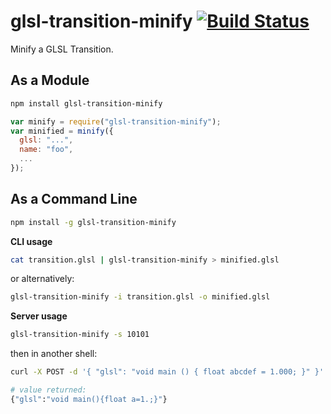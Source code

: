 glsl-transition-minify [![Build Status](https://travis-ci.org/glslio/glsl-transition-minify.svg?branch=master)](https://travis-ci.org/glslio/glsl-transition-minify)
===

Minify a GLSL Transition.

As a Module
---

```sh
npm install glsl-transition-minify
```

```javascript
var minify = require("glsl-transition-minify");
var minified = minify({
  glsl: "...",
  name: "foo",
  ...
});
```

As a Command Line
---

```sh
npm install -g glsl-transition-minify
```

**CLI usage**

```sh
cat transition.glsl | glsl-transition-minify > minified.glsl
```

or alternatively:
```sh
glsl-transition-minify -i transition.glsl -o minified.glsl
```

**Server usage**

```sh
glsl-transition-minify -s 10101
```

then in another shell:

```sh
curl -X POST -d '{ "glsl": "void main () { float abcdef = 1.000; }" }' http://localhost:10101/compile

# value returned:
{"glsl":"void main(){float a=1.;}"}
```

